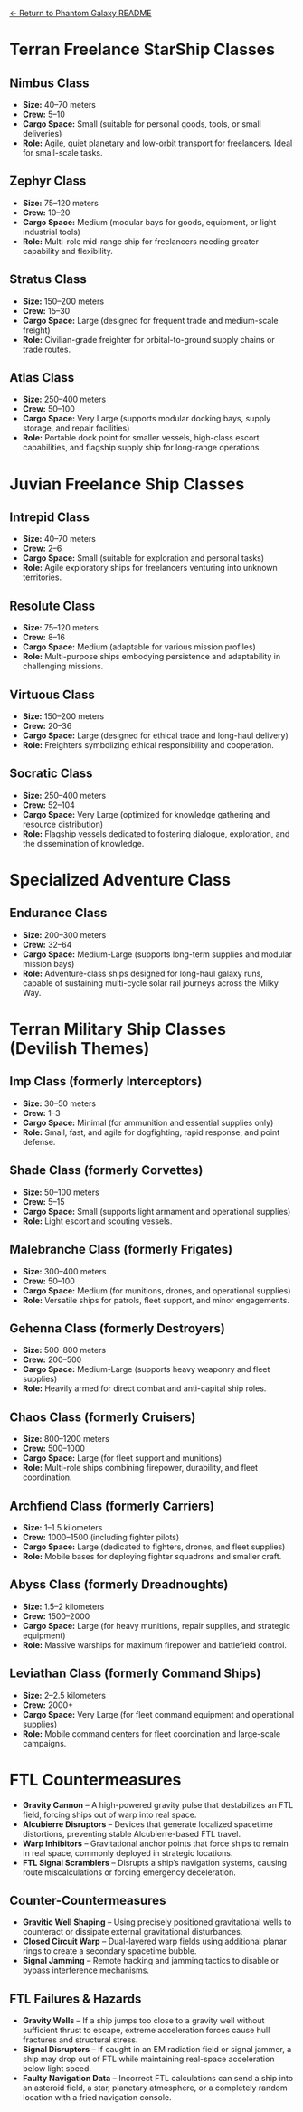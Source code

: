 [← Return to Phantom Galaxy README](https://github.com/luckybluejay27/PhantomGalaxy/blob/main/README.md)

# Terran Freelance StarShip Classes

## Nimbus Class

- **Size:** 40–70 meters
- **Crew:** 5–10
- **Cargo Space:** Small (suitable for personal goods, tools, or small deliveries)
- **Role:** Agile, quiet planetary and low-orbit transport for freelancers. Ideal for small-scale tasks.

## Zephyr Class

- **Size:** 75–120 meters
- **Crew:** 10–20
- **Cargo Space:** Medium (modular bays for goods, equipment, or light industrial tools)
- **Role:** Multi-role mid-range ship for freelancers needing greater capability and flexibility.

## Stratus Class

- **Size:** 150–200 meters
- **Crew:** 15–30
- **Cargo Space:** Large (designed for frequent trade and medium-scale freight)
- **Role:** Civilian-grade freighter for orbital-to-ground supply chains or trade routes.

## Atlas Class

- **Size:** 250–400 meters
- **Crew:** 50–100
- **Cargo Space:** Very Large (supports modular docking bays, supply storage, and repair facilities)
- **Role:** Portable dock point for smaller vessels, high-class escort capabilities, and flagship supply ship for long-range operations.

# Juvian Freelance Ship Classes

## Intrepid Class

- **Size:** 40–70 meters
- **Crew:** 2–6
- **Cargo Space:** Small (suitable for exploration and personal tasks)
- **Role:** Agile exploratory ships for freelancers venturing into unknown territories.

## Resolute Class

- **Size:** 75–120 meters
- **Crew:** 8–16
- **Cargo Space:** Medium (adaptable for various mission profiles)
- **Role:** Multi-purpose ships embodying persistence and adaptability in challenging missions.

## Virtuous Class

- **Size:** 150–200 meters
- **Crew:** 20–36
- **Cargo Space:** Large (designed for ethical trade and long-haul delivery)
- **Role:** Freighters symbolizing ethical responsibility and cooperation.

## Socratic Class

- **Size:** 250–400 meters
- **Crew:** 52–104
- **Cargo Space:** Very Large (optimized for knowledge gathering and resource distribution)
- **Role:** Flagship vessels dedicated to fostering dialogue, exploration, and the dissemination of knowledge.

# Specialized Adventure Class

## Endurance Class

- **Size:** 200–300 meters
- **Crew:** 32–64
- **Cargo Space:** Medium-Large (supports long-term supplies and modular mission bays)
- **Role:** Adventure-class ships designed for long-haul galaxy runs, capable of sustaining multi-cycle solar rail journeys across the Milky Way.

# Terran Military Ship Classes (Devilish Themes)

## Imp Class (formerly Interceptors)

- **Size:** 30–50 meters
- **Crew:** 1–3
- **Cargo Space:** Minimal (for ammunition and essential supplies only)
- **Role:** Small, fast, and agile for dogfighting, rapid response, and point defense.

## Shade Class (formerly Corvettes)

- **Size:** 50–100 meters
- **Crew:** 5–15
- **Cargo Space:** Small (supports light armament and operational supplies)
- **Role:** Light escort and scouting vessels.

## Malebranche Class (formerly Frigates)

- **Size:** 300–400 meters
- **Crew:** 50–100
- **Cargo Space:** Medium (for munitions, drones, and operational supplies)
- **Role:** Versatile ships for patrols, fleet support, and minor engagements.

## Gehenna Class (formerly Destroyers)

- **Size:** 500–800 meters
- **Crew:** 200–500
- **Cargo Space:** Medium-Large (supports heavy weaponry and fleet supplies)
- **Role:** Heavily armed for direct combat and anti-capital ship roles.

## Chaos Class (formerly Cruisers)

- **Size:** 800–1200 meters
- **Crew:** 500–1000
- **Cargo Space:** Large (for fleet support and munitions)
- **Role:** Multi-role ships combining firepower, durability, and fleet coordination.

## Archfiend Class (formerly Carriers)

- **Size:** 1–1.5 kilometers
- **Crew:** 1000–1500 (including fighter pilots)
- **Cargo Space:** Large (dedicated to fighters, drones, and fleet supplies)
- **Role:** Mobile bases for deploying fighter squadrons and smaller craft.

## Abyss Class (formerly Dreadnoughts)

- **Size:** 1.5–2 kilometers
- **Crew:** 1500–2000
- **Cargo Space:** Large (for heavy munitions, repair supplies, and strategic equipment)
- **Role:** Massive warships for maximum firepower and battlefield control.

## Leviathan Class (formerly Command Ships)

- **Size:** 2–2.5 kilometers
- **Crew:** 2000+
- **Cargo Space:** Very Large (for fleet command equipment and operational supplies)
- **Role:** Mobile command centers for fleet coordination and large-scale campaigns.

# FTL Countermeasures

- **Gravity Cannon** – A high-powered gravity pulse that destabilizes an FTL field, forcing ships out of warp into real space.
- **Alcubierre Disruptors** – Devices that generate localized spacetime distortions, preventing stable Alcubierre-based FTL travel.
- **Warp Inhibitors** – Gravitational anchor points that force ships to remain in real space, commonly deployed in strategic locations.
- **FTL Signal Scramblers** – Disrupts a ship’s navigation systems, causing route miscalculations or forcing emergency deceleration.

## Counter-Countermeasures

- **Gravitic Well Shaping** – Using precisely positioned gravitational wells to counteract or dissipate external gravitational disturbances.
- **Closed Circuit Warp** – Dual-layered warp fields using additional planar rings to create a secondary spacetime bubble.
- **Signal Jamming** – Remote hacking and jamming tactics to disable or bypass interference mechanisms.

## FTL Failures & Hazards

- **Gravity Wells** – If a ship jumps too close to a gravity well without sufficient thrust to escape, extreme acceleration forces cause hull fractures and structural stress.
- **Signal Disruptors** – If caught in an EM radiation field or signal jammer, a ship may drop out of FTL while maintaining real-space acceleration below light speed.
- **Faulty Navigation Data** – Incorrect FTL calculations can send a ship into an asteroid field, a star, planetary atmosphere, or a completely random location with a fried navigation console.
